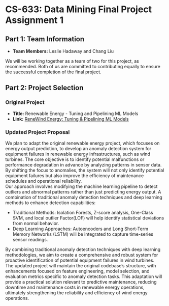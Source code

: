 # CS-633: Data Mining Final Project Assignment 1

## Part 1: Team Information

* **Team Members:** Leslie Hadaway and Chang Liu

We will be working together as a team of two for this project, as recommended. Both of us are committed to contributing equally to ensure the successful completion of the final project.

## Part 2: Project Selection

### Original Project

* **Title:** Renewable Energy \- Tuning and Pipelining ML Models  
* **Link:** [ReneWind Energy: Tuning & Pipelining ML Models](https://www.kaggle.com/code/lilyhyseni/renewind-energy-tuning-pipelining-ml-models/notebook)

### Updated Project Proposal

We plan to adapt the original renewable energy project, which focuses on energy output prediction, to develop an anomaly detection system for equipment failures in renewable energy infrastructures, such as wind turbines. The core objective is to identify potential malfunctions or performance degradation in advance by analyzing patterns in sensor data. By shifting the focus to anomalies, the system will not only identify potential equipment failures but also improve the efficiency of maintenance schedules and operational reliability.  
Our approach involves modifying the machine learning pipeline to detect outliers and abnormal patterns rather than just predicting energy output. A combination of traditional anomaly detection techniques and deep learning methods to enhance detection capabilities:

* Traditional Methods: Isolation Forests, Z-score analysis, One-Class SVM, and local outlier Factor(LOF) will help identify statistical deviations from normal behavior.  
* Deep Learning Approaches: Autoencoders and Long Short-Term Memory Networks (LSTM) will be integrated to capture time-series sensor readings. 

By combining traditional anomaly detection techniques with deep learning methodologies, we aim to create a comprehensive and robust system for proactive identification of potential equipment failures in wind turbines.   
The updated project will maintain the original codebase’s structure, with enhancements focused on feature engineering, model selection, and evaluation metrics specific to anomaly detection tasks. This adaptation will provide a practical solution relevant to predictive maintenance, reducing downtime and maintenance costs in renewable energy operations, ultimately strengthening the reliability and efficiency of wind energy operations.
